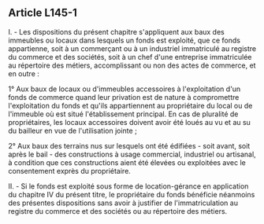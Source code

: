 Article L145-1
----
I. - Les dispositions du présent chapitre s'appliquent aux baux des immeubles ou
locaux dans lesquels un fonds est exploité, que ce fonds appartienne, soit à un
commerçant ou à un industriel immatriculé au registre du commerce et des
sociétés, soit à un chef d'une entreprise immatriculée au répertoire des
métiers, accomplissant ou non des actes de commerce, et en outre :

1° Aux baux de locaux ou d'immeubles accessoires à l'exploitation d'un fonds de
commerce quand leur privation est de nature à compromettre l'exploitation du
fonds et qu'ils appartiennent au propriétaire du local ou de l'immeuble où est
situé l'établissement principal. En cas de pluralité de propriétaires, les
locaux accessoires doivent avoir été loués au vu et au su du bailleur en vue de
l'utilisation jointe ;

2° Aux baux des terrains nus sur lesquels ont été édifiées - soit avant, soit
après le bail - des constructions à usage commercial, industriel ou artisanal, à
condition que ces constructions aient été élevées ou exploitées avec le
consentement exprès du propriétaire.

II. - Si le fonds est exploité sous forme de location-gérance en application du
chapitre IV du présent titre, le propriétaire du fonds bénéficie néanmoins des
présentes dispositions sans avoir à justifier de l'immatriculation au registre
du commerce et des sociétés ou au répertoire des métiers.
